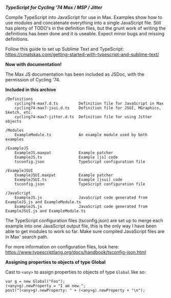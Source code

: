 ***TypeScript for Cycling '74 Max / MSP / Jitter***

Compile TypeScript into JavaScript for use in Max. Examples show how to use modules and concatenate everything into a single JavaScript file.
Still has plenty of TODO's in the definition files, but the grunt work of writing the definitions has been done and it is useable. Expect minor bugs and missing definitions.

Follow this guide to set up Sublime Text and TypeScript:
https://cmatskas.com/getting-started-with-typescript-and-sublime-text/


**Now with documentation!**

The Max JS documentation has been included as JSDoc, with the permission of Cycling '74.


**Included in this archive**

    /Definitions
        cycling74-max7.d.ts         Definition file for JavaScript in Max
        cycling74-max7-jsui.d.ts    Definition file for JSUI, MGraphics, Sketch, etc.
        cycling74-max7-jitter.d.ts 	Definition file for using Jitter objects 

    /Modules
        ExampleModule.ts            An example module used by both examples

    /ExampleJS
        ExampleJS.maxpat            Example patcher 
        ExampleJS.ts                Example [js] code
        tsconfig.json               TypeScript configuration file 

    /ExampleJSUI
        ExampleJSUI.maxpat          Example patcher
        ExampleJSUI.ts              Example [jsui] code
        tsconfig.json               TypeScript configuration file

    /JavaScript
        ExampleJS.js                JavaScript code generated from ExampleJS.js and ExampleModule.ts
        ExampleJS.js                JavaScript code generated from ExampleJSUI.js and ExampleModule.ts

The TypeScript configuration files (tsconfig.json) are set up to merge each example into one JavaScript output file, this is the only way I have been able to get modules to work so far. Make sure compiled JavaScript files are in Max' search path.

For more information on configuration files, look here:
https://www.typescriptlang.org/docs/handbook/tsconfig-json.html


**Assigning properties to objects of type Global**

Cast to ```<any>``` to assign properties to objects of type ```Global``` like so:
```
var g = new Global("Foo");
(<any>g).newProperty = "I am new.";
post("(<any>g).newProperty: " + (<any>g).newProperty + "\n");
```